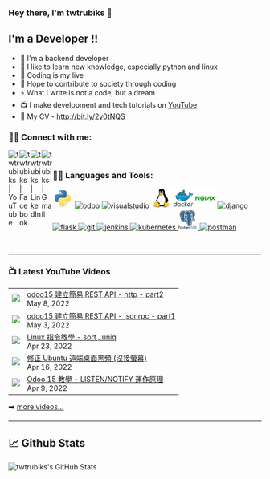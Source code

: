 ### Hey there, I'm twtrubiks 👋

## I'm a Developer !!

- 🔭 I'm a backend developer
- 🌱 I like to learn new knowledge, especially python and linux
- 👯 Coding is my live
- 🥅 Hope to contribute to society through coding
- ⚡  What I write is not a code, but a dream
- 📺 I make development and tech tutorials on [YouTube](https://www.youtube.com/user/blue524326)
- 🔭 My CV - http://bit.ly/2y0tNQS

### 🙋‍♂️ Connect with me:

[<img align="left" alt="twtrubiks | YouTube" width="22px" src="https://cdn.jsdelivr.net/npm/simple-icons@v3/icons/youtube.svg" />][youtube]
[<img align="left" alt="twtrubiks | Facebook" width="22px" src="https://cdn.jsdelivr.net/npm/simple-icons@v3/icons/facebook.svg" />][facebook]
[<img align="left" alt="twtrubiks | LinkedIn" width="22px" src="https://cdn.jsdelivr.net/npm/simple-icons@v3/icons/linkedin.svg" />][linkedin]
[<img align="left" alt="twtrubiks | Gmail" width="22px" src="https://cdn.jsdelivr.net/npm/simple-icons@v3/icons/gmail.svg" />][gmail]

<br />

### 👨‍💻 Languages and Tools:

<p align="left"> <a href="https://www.python.org" target="_blank"> <img src="https://raw.githubusercontent.com/devicons/devicon/master/icons/python/python-original.svg" alt="python" width="40" height="40"/> <a href="https://www.odoo.com/" target="_blank"> <img src="https://upload.wikimedia.org/wikipedia/commons/thumb/5/50/Odoo_logo.svg/320px-Odoo_logo.svg.png" alt="odoo" width="65" height="40"/> </a> <a href="https://code.visualstudio.com/" target="_blank"> <img src="https://upload.wikimedia.org/wikipedia/commons/thumb/9/9a/Visual_Studio_Code_1.35_icon.svg/240px-Visual_Studio_Code_1.35_icon.svg.png" alt="visualstudio" width="40" height="40"/> </a> <a href="https://www.linux.org/" target="_blank"> <img src="https://raw.githubusercontent.com/devicons/devicon/master/icons/linux/linux-original.svg" alt="linux" width="40" height="40"/> <a href="https://www.docker.com/" target="_blank"> <img src="https://raw.githubusercontent.com/devicons/devicon/master/icons/docker/docker-original-wordmark.svg" alt="docker" width="40" height="40"/> </a> </a> <a href="https://www.nginx.com" target="_blank"> <img src="https://raw.githubusercontent.com/devicons/devicon/master/icons/nginx/nginx-original.svg" alt="nginx" width="40" height="40"/> </a> </a> <a href="https://www.djangoproject.com/" target="_blank"> <img src="https://upload.wikimedia.org/wikipedia/commons/7/75/Django_logo.svg" alt="django" width="40" height="40"/> </a> <a href="https://flask.palletsprojects.com/" target="_blank"> <img src="https://www.vectorlogo.zone/logos/pocoo_flask/pocoo_flask-icon.svg" alt="flask" width="40" height="40"/> </a> <a href="https://git-scm.com/" target="_blank"> <img src="https://www.vectorlogo.zone/logos/git-scm/git-scm-icon.svg" alt="git" width="40" height="40"/> </a> <a href="https://www.jenkins.io" target="_blank"> <img src="https://www.vectorlogo.zone/logos/jenkins/jenkins-icon.svg" alt="jenkins" width="40" height="40"/> </a> <a href="https://kubernetes.io" target="_blank"> <img src="https://www.vectorlogo.zone/logos/kubernetes/kubernetes-icon.svg" alt="kubernetes" width="40" height="40"/> </a> <a href="https://www.postgresql.org" target="_blank"> <img src="https://raw.githubusercontent.com/devicons/devicon/master/icons/postgresql/postgresql-original-wordmark.svg" alt="postgresql" width="40" height="40"/> </a> <a href="https://postman.com" target="_blank"> <img src="https://www.vectorlogo.zone/logos/getpostman/getpostman-icon.svg" alt="postman" width="40" height="40"/> </a> </p>

<br />

---

### 📺 Latest YouTube Videos

<table>
    <tbody>
<!-- YOUTUBE:START --><tr><td><a href="https://www.youtube.com/watch?v=pyy1AQh_Tlo"><img width="140px" src="https://i.ytimg.com/vi/pyy1AQh_Tlo/mqdefault.jpg"></a></td>
<td><a href="https://www.youtube.com/watch?v=pyy1AQh_Tlo">odoo15 建立簡易 REST API - http - part2</a><br/>May 8, 2022</td></tr>
<tr><td><a href="https://www.youtube.com/watch?v=H5_I0EXP5OQ"><img width="140px" src="https://i.ytimg.com/vi/H5_I0EXP5OQ/mqdefault.jpg"></a></td>
<td><a href="https://www.youtube.com/watch?v=H5_I0EXP5OQ">odoo15 建立簡易 REST API - jsonrpc - part1</a><br/>May 3, 2022</td></tr>
<tr><td><a href="https://www.youtube.com/watch?v=5G9gRLPBW_U"><img width="140px" src="https://i.ytimg.com/vi/5G9gRLPBW_U/mqdefault.jpg"></a></td>
<td><a href="https://www.youtube.com/watch?v=5G9gRLPBW_U">Linux 指令教學 - sort ,  uniq</a><br/>Apr 23, 2022</td></tr>
<tr><td><a href="https://www.youtube.com/watch?v=3j4wUMX95zA"><img width="140px" src="https://i.ytimg.com/vi/3j4wUMX95zA/mqdefault.jpg"></a></td>
<td><a href="https://www.youtube.com/watch?v=3j4wUMX95zA">修正 Ubuntu 遠端桌面黑頻 &lpar;沒接螢幕&rpar;</a><br/>Apr 16, 2022</td></tr>
<tr><td><a href="https://www.youtube.com/watch?v=xySBGaX_oSk"><img width="140px" src="https://i.ytimg.com/vi/xySBGaX_oSk/mqdefault.jpg"></a></td>
<td><a href="https://www.youtube.com/watch?v=xySBGaX_oSk">Odoo 15 教學 - LISTEN/NOTIFY 運作原理</a><br/>Apr 9, 2022</td></tr>
<!-- YOUTUBE:END -->
    </tbody>
</table>

➡️ [more videos...](https://www.youtube.com/user/blue524326)

---

## 📈 Github Stats

<p align="left">
  <img align="left" alt="twtrubiks's GitHub Stats" src="https://github-readme-stats.vercel.app/api?username=twtrubiks&show_icons=true&hide_border=true" />
</p>

[youtube]: https://www.youtube.com/user/blue524326
[linkedin]: https://www.linkedin.com/in/twtrubiks-a09330145/
[facebook]: https://www.facebook.com/TWTRubiks
[gmail]: mailto:twtrubiks@gmail.com
